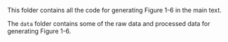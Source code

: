 
This folder contains all the code for generating Figure 1-6 in the main text.

The `data` folder contains some of the raw data and processed data for generating Figure 1-6. 
